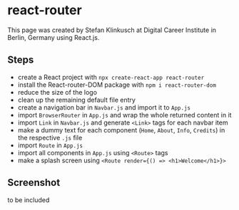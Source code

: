 # react-router

This page was created by Stefan Klinkusch at Digital Career Institute in Berlin, Germany using React.js.

## Steps
- create a React project with `npx create-react-app react-router`
- install the React-router-DOM package with `npm i react-router-dom`
- reduce the size of the logo
- clean up the remaining default file entry
- create a navigation bar in `Navbar.js` and import it to `App.js`
- import `BrowserRouter` in `App.js` and wrap the whole returned content in it
- import `Link` in `Navbar.js` and generate `<Link>` tags for each navbar item
- make a dummy text for each component (`Home`, `About`, `Info`, `Credits`) in the respective `.js` file
- import `Route` in `App.js`
- import all components in `App.js` using `<Route>` tags
- make a splash screen using `<Route render={() => <h1>Welcome</h1>}>`

## Screenshot

to be included
